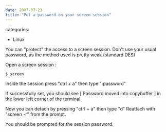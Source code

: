 ```yaml
---
date: 2007-07-23
title: "Put a password on your screen session"
---
```








categories:
- Linux


You can "protect" the access to a screen session.
Don't use your usual password, as the method used is pretty weak (standard DES)

Open a screen session :

`$ screen`

Inside the session press "ctrl + a" then type ":password"

If successfully set, you should see [ Password moved into copybuffer ] in the lower left corner of the terminal.

Now you can detach by pressing "ctrl + a" then type "d" 
Reattach with "screen -r" from the prompt.

You should be prompted for the session password.
